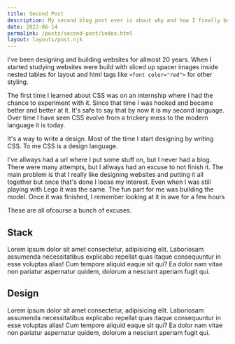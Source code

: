 ```yaml
---
title: Second Post
description: My second blog post ever is about why and how I finally build this website
date: 2022-06-14
permalink: /posts/second-post/index.html
layout: layouts/post.njk
---
```


I've been designing and building websites for allmost 20 years. When I started studying websites were build with sliced up spacer images inside nested tables for layout and html tags like `<font color="red">` for other styling.

The first time I learned about CSS was on an internship where I had the chance to experiment with it. Since that time I was hooked and became better and better at it. It's safe to say that by now it is my second language. Over time I have seen CSS evolve from a trickery mess to the modern language it is today.

It's a way to write a design. Most of the time I start designing by writing CSS.
To me CSS is a design language.

I've allways had a url where I put some stuff on, but I never had a blog. There were many attempts, but I allways had an excuse to not finish it. The main problem is that I really like designing websites and putting it all together but once that's done I loose my interest. Even when I was still playing with Lego it was the same. The fun part for me was building the model. Once it was finished, I remember looking at it in awe for a few hours

These are all ofcourse a bunch of excuses.

## Stack

Lorem ipsum dolor sit amet consectetur, adipisicing elit. Laboriosam assumenda necessitatibus explicabo repellat quas itaque consequuntur in esse voluptas alias! Cum tempore aliquid eaque sit qui? Ea dolor nam vitae non pariatur aspernatur quidem, dolorum a nesciunt aperiam fugit qui.

## Design

Lorem ipsum dolor sit amet consectetur, adipisicing elit. Laboriosam assumenda necessitatibus explicabo repellat quas itaque consequuntur in esse voluptas alias! Cum tempore aliquid eaque sit qui? Ea dolor nam vitae non pariatur aspernatur quidem, dolorum a nesciunt aperiam fugit qui.

